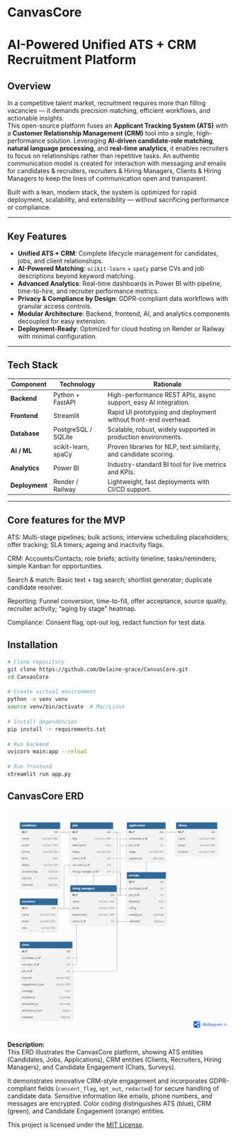 # CanvasCore
# AI-Powered Unified ATS + CRM Recruitment Platform

## Overview
In a competitive talent market, recruitment requires more than filling vacancies — it demands precision matching, efficient workflows, and actionable insights.  
This open-source platform fuses an **Applicant Tracking System (ATS)** with a **Customer Relationship Management (CRM)** tool into a single, high-performance solution. Leveraging **AI-driven candidate-role matching**, **natural language processing**, and **real-time analytics**, it enables recruiters to focus on relationships rather than repetitive tasks. An authentic communication model is created for interaction with messaging and emails for candidates & recruiters, recruiters & Hiring Managers, Clients & Hiring Managers to keep the lines of communication open and transparent. 

Built with a lean, modern stack, the system is optimized for rapid deployment, scalability, and extensibility — without sacrificing performance or compliance.

---

## Key Features
- **Unified ATS + CRM**: Complete lifecycle management for candidates, jobs, and client relationships.
- **AI-Powered Matching**: `scikit-learn` + `spaCy` parse CVs and job descriptions beyond keyword matching.
- **Advanced Analytics**: Real-time dashboards in Power BI with pipeline, time-to-hire, and recruiter performance metrics.
- **Privacy & Compliance by Design**: GDPR-compliant data workflows with granular access controls.
- **Modular Architecture**: Backend, frontend, AI, and analytics components decoupled for easy extension.
- **Deployment-Ready**: Optimized for cloud hosting on Render or Railway with minimal configuration.

---

## Tech Stack
| Component      | Technology         | Rationale |
|----------------|--------------------|-----------|
| **Backend**    | Python + FastAPI   | High-performance REST APIs, async support, easy AI integration. |
| **Frontend**   | Streamlit          | Rapid UI prototyping and deployment without front-end overhead. |
| **Database**   | PostgreSQL / SQLite| Scalable, robust, widely supported in production environments. |
| **AI / ML**    | scikit-learn, spaCy| Proven libraries for NLP, text similarity, and candidate scoring. |
| **Analytics**  | Power BI           | Industry-standard BI tool for live metrics and KPIs. |
| **Deployment** | Render / Railway   | Lightweight, fast deployments with CI/CD support. |

---

## Core features for the MVP

ATS: Multi-stage pipelines; bulk actions; interview scheduling placeholders; offer tracking; SLA timers; ageing and inactivity flags.

CRM: Accounts/Contacts; role briefs; activity timeline; tasks/reminders; simple Kanban for opportunities.

Search & match: Basic text + tag search; shortlist generator; duplicate candidate resolver.

Reporting: Funnel conversion, time-to-fill, offer acceptance, source quality, recruiter activity; “aging by stage” heatmap.

Compliance: Consent flag, opt-out log, redact function for test data.

## Installation
```bash
# Clone repository
git clone https://github.com/Delaine-grace/CanvasCore.git
cd CanvasCore

# Create virtual environment
python -m venv venv
source venv/bin/activate  # Mac/Linux

# Install dependencies
pip install -r requirements.txt

# Run backend
uvicorn main:app --reload

# Run frontend
streamlit run app.py

```
## CanvasCore ERD

![CanvasCore ERD](docs/ERD.png)

**Description:**  
This ERD illustrates the CanvasCore platform, showing ATS entities (Candidates, Jobs, Applications), CRM entities (Clients, Recruiters, Hiring Managers), and Candidate Engagement (Chats, Surveys).  

It demonstrates innovative CRM-style engagement and incorporates GDPR-compliant fields (`consent_flag`, `opt_out`, `redacted`) for secure handling of candidate data. Sensitive information like emails, phone numbers, and messages are encrypted. Color coding distinguishes ATS (blue), CRM (green), and Candidate Engagement (orange) entities.


This project is licensed under the [MIT License](LICENSE).

